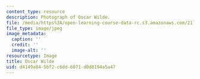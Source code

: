 ```yaml
---
content_type: resource
description: Photograph of Oscar Wilde.
file: /media/https%3A/open-learning-course-data-rc.s3.amazonaws.com/21l-420-literary-studies-the-legacy-of-england-spring-2006/d4149a845bf2c6dd6071d0d8194a5a47_chp_oscar_wilde.jpg
file_type: image/jpeg
image_metadata:
  caption: ''
  credit: ''
  image-alt: ''
resourcetype: Image
title: Oscar Wilde
uid: d4149a84-5bf2-c6dd-6071-d0d8194a5a47
---
```

